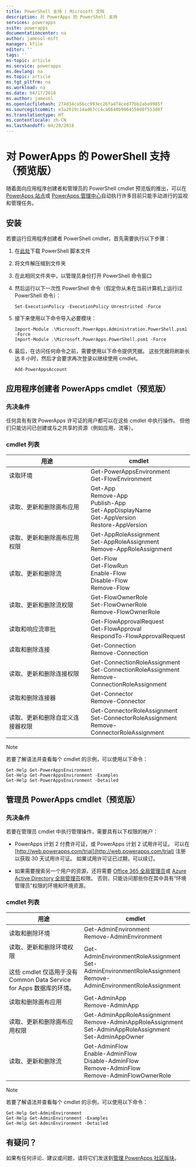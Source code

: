 ```yaml
---
title: PowerShell 支持 | Microsoft 文档
description: 对 PowerApps 的 PowerShell 支持
services: powerapps
suite: powerapps
documentationcenter: na
author: jamesol-msft
manager: kfile
editor: ''
tags: ''
ms-topic: article
ms.service: powerapps
ms.devlang: na
ms.topic: article
ms.tgt_pltfrm: na
ms.workload: na
ms.date: 04/17/2018
ms.author: jamesol
ms.openlocfilehash: 274d34ca56cc993ec26fa4f4ced77bb2aba9985f
ms.sourcegitcommit: e3a2819c14ad67cc4ca6640b9064550d0f553d8f
ms.translationtype: HT
ms.contentlocale: zh-CN
ms.lasthandoff: 04/20/2018
---
```

# <a name="powershell-support-for-powerapps-preview"></a>对 PowerApps 的 PowerShell 支持（预览版）

随着面向应用程序创建者和管理员的 PowerShell cmdlet 预览版的推出，可以在 [PowerApps 站点](https://web.powerapps.com)或 [PowerApps 管理中心](https://admin.powerapps.com)自动执行许多目前只能手动进行的监视和管理任务。

## <a name="installation"></a>安装
若要运行应用程序创建者 PowerShell cmdlet，首先需要执行以下步骤：

1. 在[此处](https://go.microsoft.com/fwlink/?linkid=872358)下载 PowerShell 脚本文件

2. 将文件解压缩到文件夹

3. 在此相同文件夹中，以管理员身份打开 PowerShell 命令窗口

4. 然后运行以下一次性 PowerShell 命令（假定你从未在当前计算机上运行过 PowerShell 命令）：

    ```
    Set-ExecutionPolicy -ExecutionPolicy Unrestricted -Force
    ```

5. 接下来使用以下命令导入必要模块：

    ```
    Import-Module .\Microsoft.PowerApps.Administration.PowerShell.psm1 -Force
    Import-Module .\Microsoft.PowerApps.PowerShell.psm1 -Force
    ```

6. 最后，在访问任何命令之前，需要使用以下命令提供凭据。 这些凭据将刷新长达 8 小时，然后才会要求再次登录以继续使用 cmdlet。

    ```
    Add-PowerAppsAccount
    ```

## <a name="powerapps-cmdlets-for-app-makers-preview"></a>应用程序创建者 PowerApps cmdlet（预览版）

### <a name="prerequisite"></a>先决条件
任何具有有效 PowerApps 许可证的用户都可以在这些 cmdlet 中执行操作。 但他们只能访问已创建或与之共享的资源（例如应用、流等）。

### <a name="cmdlet-list"></a>cmdlet 列表
| 用途 | cmdlet |
| --- | --- |
| 读取环境 | Get-PowerAppsEnvironment <br> Get-FlowEnvironment
| 读取、更新和删除画布应用 | Get-App <br> Remove-App <br> Publish-App <br> Set-AppDisplayName <br> Get-AppVersion <br> Restore-AppVersion
| 读取、更新和删除画布应用权限 | Get-AppRoleAssignment <br> Set-AppRoleAssignment <br> Remove-AppRoleAssignment
| 读取、更新和删除流 | Get-Flow <br> Get-FlowRun <br> Enable-Flow <br> Disable-Flow <br> Remove-Flow
| 读取、更新和删除流权限 | Get-FlowOwnerRole <br> Set-FlowOwnerRole <br> Remove-FlowOwnerRole
| 读取和响应流审批 | Get-FlowApprovalRequest <br> Get-FlowApproval <br> RespondTo-FlowApprovalRequest
| 读取和删除连接 | Get-Connection <br> Remove-Connection
| 读取、更新和删除连接权限 | Get-ConnectionRoleAssignment <br> Set-ConnectionRoleAssignment <br> Remove-ConnectionRoleAssignment
| 读取和删除连接器 | Get-Connector <br> Remove-Connector
| 读取、更新和删除自定义连接器权限 | Get-ConnectorRoleAssignment <br> Set-ConnectorRoleAssignment <br> Remove-ConnectorRoleAssignment

> [!NOTE]
> 若要了解语法并查看每个 cmdlet 的示例，可以使用以下命令：
>```
>Get-Help Get-PowerAppsEnvironment
>Get-Help Get-PowerAppsEnvironment -Examples
>Get-Help Get-PowerAppsEnvironment -Detailed
>```

## <a name="powerapps-cmdlets-for-administrators-preview"></a>管理员 PowerApps cmdlet（预览版）

### <a name="prerequisite"></a>先决条件
若要在管理员 cmdlet 中执行管理操作，需要具有以下权限的帐户：

- PowerApps 计划 2 付费许可证，或 PowerApps 计划 2 试用许可证。 可以在 [http://web.powerapps.com/trial](http://web.powerapps.com/trial) 注册以获取 30 天试用许可证。 如果试用许可证已过期，可以续订。

- 如果需要搜索另一个用户的资源，还将需要 [Office 365 全局管理员](https://support.office.com/article/assign-admin-roles-in-office-365-for-business-eac4d046-1afd-4f1a-85fc-8219c79e1504)或 [Azure Active Directory 全局管理员](https://docs.microsoft.com/azure/active-directory/active-directory-assign-admin-roles-azure-portal)权限。 否则，只能访问那些你在其中具有“环境管理员”权限的环境和环境资源。

### <a name="cmdlet-list"></a>cmdlet 列表
| 用途 | cmdlet
| --- | ---
| 读取和删除环境 | Get-AdminEnvironment <br> Remove-AdminEnvironment
| 读取、更新和删除环境权限 <br><br> 这些 cmdlet 仅适用于没有 Common Data Service for Apps 数据库的环境。 | Get-AdminEnvironmentRoleAssignment <br> Set-AdminEnvironmentRoleAssignment <br> Remove-AdminEnvironmentRoleAssignment
| 读取和删除画布应用 | Get-AdminApp <br> Remove-AdminApp
| 读取、更新和删除画布应用权限 | Get-AdminAppRoleAssignment <br> Remove-AdminAppRoleAssignment <br> Set-AdminAppRoleAssignment <br> Set-AdminAppOwner
| 读取、更新和删除流 | Get-AdminFlow <br> Enable-AdminFlow <br> Disable-AdminFlow <br> Remove-AdminFlow  <br> Remove-AdminFlowOwnerRole

> [!NOTE]
> 若要了解语法并查看每个 cmdlet 的示例，可以使用以下命令：
>```
>Get-Help Get-AdminEnvironment
>Get-Help Get-AdminEnvironment -Examples
>Get-Help Get-AdminEnvironment -Detailed
>```

## <a name="questions"></a>有疑问？

如果有任何评论、建议或问题，请将它们发送到[管理 PowerApps 社区版块](https://powerusers.microsoft.com/t5/Administering-PowerApps/bd-p/Admin_PowerApps)。

